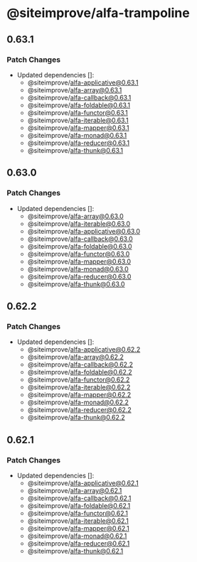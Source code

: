 # @siteimprove/alfa-trampoline

## 0.63.1

### Patch Changes

- Updated dependencies []:
  - @siteimprove/alfa-applicative@0.63.1
  - @siteimprove/alfa-array@0.63.1
  - @siteimprove/alfa-callback@0.63.1
  - @siteimprove/alfa-foldable@0.63.1
  - @siteimprove/alfa-functor@0.63.1
  - @siteimprove/alfa-iterable@0.63.1
  - @siteimprove/alfa-mapper@0.63.1
  - @siteimprove/alfa-monad@0.63.1
  - @siteimprove/alfa-reducer@0.63.1
  - @siteimprove/alfa-thunk@0.63.1

## 0.63.0

### Patch Changes

- Updated dependencies []:
  - @siteimprove/alfa-array@0.63.0
  - @siteimprove/alfa-iterable@0.63.0
  - @siteimprove/alfa-applicative@0.63.0
  - @siteimprove/alfa-callback@0.63.0
  - @siteimprove/alfa-foldable@0.63.0
  - @siteimprove/alfa-functor@0.63.0
  - @siteimprove/alfa-mapper@0.63.0
  - @siteimprove/alfa-monad@0.63.0
  - @siteimprove/alfa-reducer@0.63.0
  - @siteimprove/alfa-thunk@0.63.0

## 0.62.2

### Patch Changes

- Updated dependencies []:
  - @siteimprove/alfa-applicative@0.62.2
  - @siteimprove/alfa-array@0.62.2
  - @siteimprove/alfa-callback@0.62.2
  - @siteimprove/alfa-foldable@0.62.2
  - @siteimprove/alfa-functor@0.62.2
  - @siteimprove/alfa-iterable@0.62.2
  - @siteimprove/alfa-mapper@0.62.2
  - @siteimprove/alfa-monad@0.62.2
  - @siteimprove/alfa-reducer@0.62.2
  - @siteimprove/alfa-thunk@0.62.2

## 0.62.1

### Patch Changes

- Updated dependencies []:
  - @siteimprove/alfa-applicative@0.62.1
  - @siteimprove/alfa-array@0.62.1
  - @siteimprove/alfa-callback@0.62.1
  - @siteimprove/alfa-foldable@0.62.1
  - @siteimprove/alfa-functor@0.62.1
  - @siteimprove/alfa-iterable@0.62.1
  - @siteimprove/alfa-mapper@0.62.1
  - @siteimprove/alfa-monad@0.62.1
  - @siteimprove/alfa-reducer@0.62.1
  - @siteimprove/alfa-thunk@0.62.1
